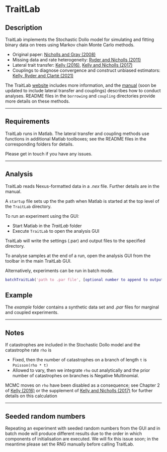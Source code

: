 # TraitLab

## Description

TraitLab implements the Stochastic Dollo model for simulating and fitting binary data on trees using Markov chain Monte Carlo methods.

* Original paper: [Nicholls and Gray (2008)][1]
* Missing data and rate heterogeneity: [Ryder and Nicholls (2011)][2]
* Lateral trait transfer: [Kelly (2016)][3], [Kelly and Nicholls (2017)][4]
* Couplings to diagnose convergence and construct unbiased estimators: [Kelly, Ryder and Clarté (2021)][5]

The TraitLab [website][6] includes more information, and the [manual][7] (soon be updated to include lateral transfer and couplings) describes how to conduct analyses. README files in the `borrowing` and `coupling` directories provide more details on these methods.

---

## Requirements

TraitLab runs in Matlab. The lateral transfer and coupling methods use functions in additional Matlab toolboxes; see the README files in the corresponding folders for details.

Please get in touch if you have any issues.

---

## Analysis

TraitLab reads Nexus-formatted data in a _.nex_ file.
Further details are in the manual.

A `startup` file sets up the the path when Matlab is started at the top level of the `TraitLab` directory.

To run an experiment using the GUI:

* Start Matlab in the _TraitLab_ folder
* Execute `TraitLab` to open the analysis GUI

TraitLab will write the settings (.par) and output files to the specified directory.

To analyse samples at the end of a run, open the analysis GUI from the toolbar in the main TraitLab GUI.

Alternatively, experiments can be run in batch mode.
```matlab
batchTraitLab('path to .par file', [optional number to append to output files]);
```

## Example

The _example_ folder contains a synthetic data set and _.par_ files for marginal and coupled experiments.

---

## Notes

If catastrophes are included in the Stochastic Dollo model and the catastrophe rate `rho` is
* Fixed, then the number of catastrophes on a branch of length `t` is `Poisson(rho * t)`
* Allowed to vary, then we integrate `rho` out analytically and the prior number of catastrophes on branches is Negative Multinomial.

MCMC moves on `rho` have been disabled as a consequence; see Chapter 2 of [Kelly (2016)][3] or the supplement of [Kelly and Nicholls (2017)][4] for further details on this calculation

---

## Seeded random numbers

Repeating an experiment with seeded random numbers from the GUI and in batch mode will produce different results due to the order in which components of initialisation are executed. We will fix this issue soon; in the meantime please set the RNG manually before calling TraitLab.

[1]: http://onlinelibrary.wiley.com/doi/10.1111/j.1467-9868.2007.00648.x/full
[2]: http://onlinelibrary.wiley.com/doi/10.1111/j.1467-9876.2010.00743.x/full
[3]: https://ora.ox.ac.uk/objects/uuid:6884785c-fccc-4044-b5b2-7a8b7015b2a5
[4]: https://projecteuclid.org/euclid.aoas/1500537738
[5]: https://arxiv.org/pdf/2108.13328.pdf
[6]: https://sites.google.com/site/traitlab/
[7]: https://github.com/traitlab-mcmc/TraitLab/blob/master/TRAITLAB_MANUAL.pdf
